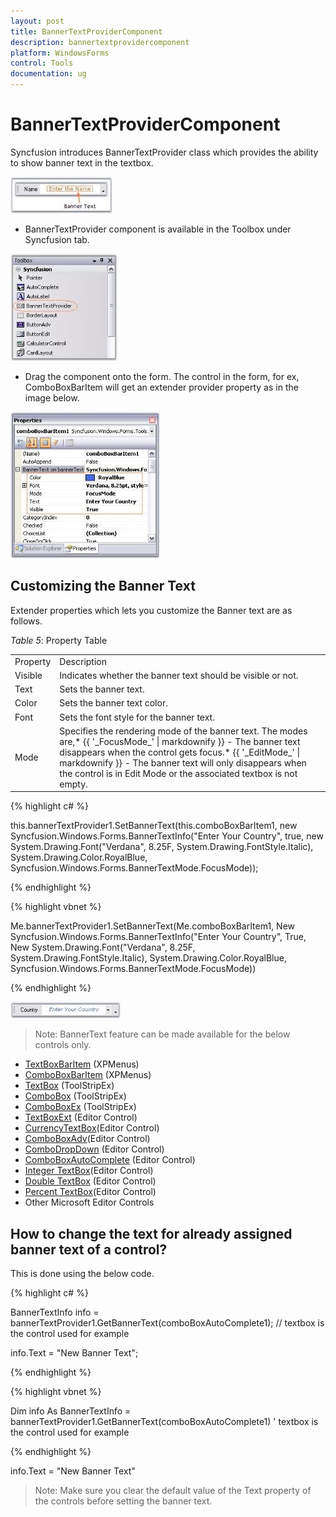```yaml
---
layout: post
title: BannerTextProviderComponent
description: bannertextprovidercomponent
platform: WindowsForms
control: Tools
documentation: ug
---
```


# BannerTextProviderComponent

Syncfusion introduces BannerTextProvider class which provides the ability to show banner text in the textbox. 

![](BannerTextProviderComponent_images/BannerTextProviderComponent_img1.jpeg)



* BannerTextProvider component is available in the Toolbox under Syncfusion tab. 

![](BannerTextProviderComponent_images/BannerTextProviderComponent_img2.jpeg)



* Drag the component onto the form. The control in the form, for ex, ComboBoxBarItem will get an extender provider property as in the image below. 

![](BannerTextProviderComponent_images/BannerTextProviderComponent_img3.jpeg)



## Customizing the Banner Text

Extender properties which lets you customize the Banner text are as follows.

_Table_ _5_: Property Table

<table>
<tr>
<td>
Property</td><td>
Description</td></tr>
<tr>
<td>
Visible</td><td>
Indicates whether the banner text should be visible or not.</td></tr>
<tr>
<td>
Text</td><td>
Sets the banner text.</td></tr>
<tr>
<td>
Color</td><td>
Sets the banner text color.</td></tr>
<tr>
<td>
Font</td><td>
Sets the font style for the banner text.</td></tr>
<tr>
<td>
Mode</td><td>
Specifies the rendering mode of the banner text. The modes are,* {{ '_FocusMode_' | markdownify }} - The banner text disappears when the control gets focus.* {{ '_EditMode_' | markdownify }} - The banner text will only disappears when the control is in Edit Mode or the associated textbox is not empty.</td></tr>
</table>



{% highlight c# %}



this.bannerTextProvider1.SetBannerText(this.comboBoxBarItem1, new Syncfusion.Windows.Forms.BannerTextInfo("Enter Your Country", true, new System.Drawing.Font("Verdana", 8.25F, System.Drawing.FontStyle.Italic), System.Drawing.Color.RoyalBlue, Syncfusion.Windows.Forms.BannerTextMode.FocusMode));

{% endhighlight %}

{% highlight vbnet %}



Me.bannerTextProvider1.SetBannerText(Me.comboBoxBarItem1, New Syncfusion.Windows.Forms.BannerTextInfo("Enter Your Country", True, New System.Drawing.Font("Verdana", 8.25F, System.Drawing.FontStyle.Italic), System.Drawing.Color.RoyalBlue, Syncfusion.Windows.Forms.BannerTextMode.FocusMode)) 

{% endhighlight %}

![](BannerTextProviderComponent_images/BannerTextProviderComponent_img4.jpeg)



> Note: BannerText feature can be made available for the below controls only.



* [TextBoxBarItem](http://help.syncfusion.com/ug/windows%20forms/Documents/textboxbaritem.htm) (XPMenus)
* [ComboBoxBarItem](http://help.syncfusion.com/ug/windows%20forms/Documents/comboboxbaritem.htm) (XPMenus)
* [TextBox](http://help.syncfusion.com/ug/windows%20forms/Documents/textbox3.htm) (ToolStripEx)
* [ComboBox](http://help.syncfusion.com/ug/windows%20forms/Documents/combobox2.htm) (ToolStripEx)
* [ComboBoxEx](http://help.syncfusion.com/ug/windows%20forms/Documents/comboboxex.htm) (ToolStripEx)
* [TextBoxExt](http://help.syncfusion.com/ug/windows%20forms/Documents/textboxext.htm) (Editor Control)
* [CurrencyTextBox](http://help.syncfusion.com/ug/windows%20forms/Documents/currencytextbox.htm)(Editor Control)
* [ComboBoxAdv](http://help.syncfusion.com/ug/windows%20forms/Documents/comboboxadv.htm)(Editor Control)
* [ComboDropDown](http://help.syncfusion.com/ug/windows%20forms/Documents/combodropdown.htm) (Editor Control)
* [ComboBoxAutoComplete](http://help.syncfusion.com/ug/windows%20forms/Documents/comboboxautocomplete.htm) (Editor Control)
* [Integer TextBox](http://help.syncfusion.com/ug/windows%20forms/Documents/integertextbox1.htm)(Editor Control)
* [Double TextBox](http://help.syncfusion.com/ug/windows%20forms/Documents/doubletextbox1.htm) (Editor Control)
* [Percent TextBox](http://help.syncfusion.com/ug/windows%20forms/Documents/percenttextbox1.htm)(Editor Control)
* Other Microsoft Editor Controls





## How to change the text for already assigned banner text of a control?

This is done using the below code. 

{% highlight c# %}



BannerTextInfo info = bannerTextProvider1.GetBannerText(comboBoxAutoComplete1); // textbox is the control used for example

info.Text = "New Banner Text";

{% endhighlight %}


{% highlight vbnet %}


Dim info As BannerTextInfo = bannerTextProvider1.GetBannerText(comboBoxAutoComplete1) ' textbox is the control used for example

{% endhighlight %}

info.Text = "New Banner Text"

> Note: Make sure you clear the default value of the Text property of the controls before setting the banner text.

